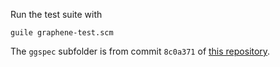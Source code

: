 Run the test suite with

```
guile graphene-test.scm
```

The `ggspec` subfolder is from commit `8c0a371` of [this repository](https://github.com/yawaramin/ggspec).
